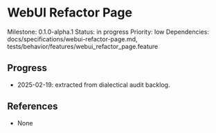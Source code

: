 # WebUI Refactor Page
Milestone: 0.1.0-alpha.1
Status: in progress
Priority: low
Dependencies: docs/specifications/webui-refactor-page.md, tests/behavior/features/webui_refactor_page.feature

## Progress
- 2025-02-19: extracted from dialectical audit backlog.

## References
- None
